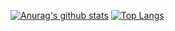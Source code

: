 [![Anurag's github stats](https://github-readme-stats.vercel.app/api?username=tpofd&show_icons=true&hide=prs)](https://github.com/tpofd/github-readme-stats)
[![Top Langs](https://github-readme-stats.vercel.app/api/top-langs/?username=tpofd&layout=compact&hide=ShaderLab)](https://github.com/tpofd/github-readme-stats)
